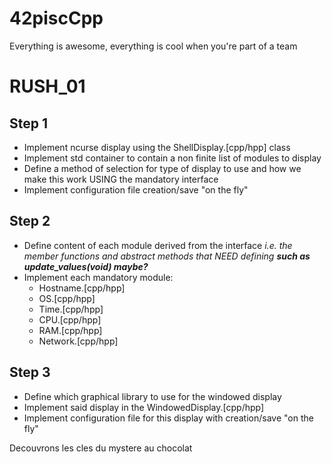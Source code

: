 # 42piscCpp
Everything is awesome, everything is cool when you're part of a team

# RUSH_01

## Step 1
* Implement ncurse display using the ShellDisplay.[cpp/hpp] class
* Implement std container to contain a non finite list of modules to display
* Define a method of selection for type of display to use and how we make this work USING the mandatory interface
* Implement configuration file creation/save "on the fly"

## Step 2
* Define content of each module derived from the interface *i.e. the member functions and abstract methods that NEED defining **such as update_values(void) maybe?***
* Implement each mandatory module:
  * Hostname.[cpp/hpp]
  * OS.[cpp/hpp]
  * Time.[cpp/hpp]
  * CPU.[cpp/hpp]
  * RAM.[cpp/hpp]
  * Network.[cpp/hpp]

## Step 3
* Define which graphical library to use for the windowed display
* Implement said display in the WindowedDisplay.[cpp/hpp]
* Implement configuration file for this display with creation/save "on the fly"

Decouvrons les cles du mystere au chocolat

